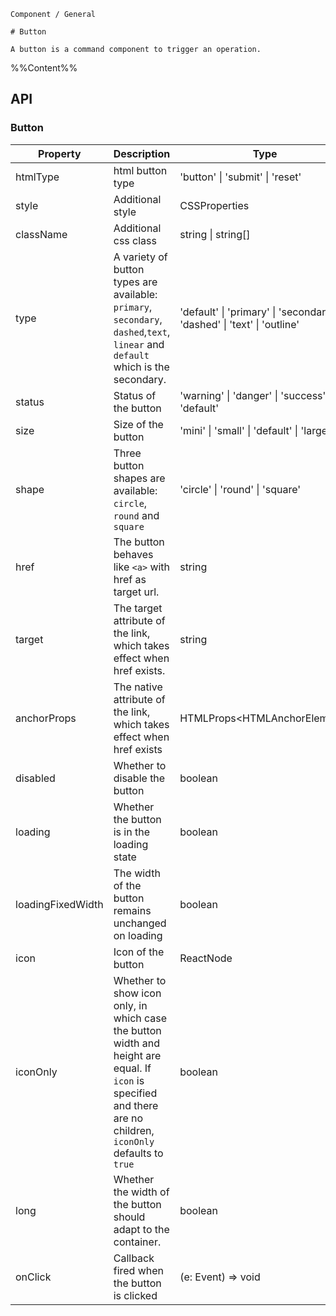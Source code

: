`````
Component / General

# Button

A button is a command component to trigger an operation.
`````

%%Content%%

## API

### Button

|Property|Description|Type|DefaultValue|
|---|---|---|---|
|htmlType|html button type|'button' \| 'submit' \| 'reset' |`button`|
|style|Additional style|CSSProperties |`-`|
|className|Additional css class|string \| string[] |`-`|
|type|A variety of button types are available: `primary`, `secondary`, `dashed`,`text`, `linear` and `default` which is the secondary.|'default' \| 'primary' \| 'secondary' \| 'dashed' \| 'text' \| 'outline' |`default`|
|status|Status of the button|'warning' \| 'danger' \| 'success' \| 'default' |`default`|
|size|Size of the button|'mini' \| 'small' \| 'default' \| 'large' |`default`|
|shape|Three button shapes are available: `circle`, `round` and `square`|'circle' \| 'round' \| 'square' |`square`|
|href|The button behaves like `<a>` with href as target url.|string |`-`|
|target|The target attribute of the link, which takes effect when href exists.|string |`-`|
|anchorProps|The native attribute of the link, which takes effect when href exists|HTMLProps&lt;HTMLAnchorElement&gt; |`-`|
|disabled|Whether to disable the button|boolean |`-`|
|loading|Whether the button is in the loading state|boolean |`-`|
|loadingFixedWidth|The width of the button remains unchanged on loading|boolean |`-`|
|icon|Icon of the button|ReactNode |`-`|
|iconOnly|Whether to show icon only, in which case the button width and height are equal. If `icon` is specified and there are no children, `iconOnly` defaults to `true`|boolean |`-`|
|long|Whether the width of the button should adapt to the container.|boolean |`-`|
|onClick|Callback fired when the button is clicked|(e: Event) => void |`-`|
